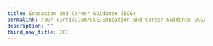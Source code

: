 ```yaml
---
title: Education and Career Guidance (ECG)
permalink: /our-curriculum/CCE/Education-and-Career-Guidance-ECG/
description: ""
third_nav_title: CCE
---
```

